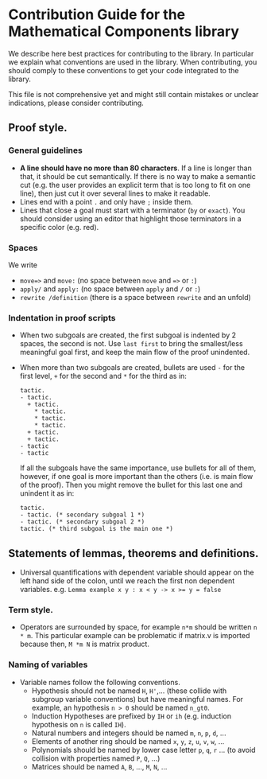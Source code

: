 # Contribution Guide for the Mathematical Components library

We describe here best practices for contributing to the library. In
particular we explain what conventions are used in the library. When
contributing, you should comply to these conventions to get your code
integrated to the library.

This file is not comprehensive yet and might still contain mistakes or
unclear indications, please consider contributing.

## Proof style.
### General guidelines
- **A line should have no more than 80 characters**. If a line is
longer than that, it should be cut semantically. If there is no way to
make a semantic cut (e.g. the user provides an explicit term that is
too long to fit on one line), then just cut it over several lines to
make it readable.
- Lines end with a point `.` and only have `;` inside them.
- Lines that close a goal must start with a terminator (`by` or
  `exact`). You should consider using an editor that highlight those
  terminators in a specific color (e.g. red).

### Spaces
We write
- `move=>` and `move:` (no space between `move` and `=>` or `:`)
- `apply/` and `apply:` (no space between `apply` and `/` or `:`)
- `rewrite /definition` (there is a space between `rewrite` and an unfold)

### Indentation in proof scripts
- When two subgoals are created, the first subgoal is indented by 2
  spaces, the second is not. Use `last first` to bring the
  smallest/less meaningful goal first, and keep the main flow of the
  proof unindented.
- When more than two subgoals are created, bullets are used `-` for
  the first level, `+` for the second and `*` for the third as in:
  ```
  tactic.
  - tactic.
    + tactic.
      * tactic.
      * tactic.
      * tactic.
    + tactic.
    + tactic.
  - tactic
  - tactic
  ```

  If all the subgoals have the same importance, use bullets for all of
  them, however, if one goal is more important than the others
  (i.e. is main flow of the proof). Then you might remove the bullet
  for this last one and unindent it as in:
  ```
  tactic.
  - tactic. (* secondary subgoal 1 *)
  - tactic. (* secondary subgoal 2 *)
  tactic. (* third subgoal is the main one *)
  ```

## Statements of lemmas, theorems and definitions.

- Universal quantifications with dependent variable should appear on the left hand side of the colon, until we reach the first non dependent variables. e.g.
  `Lemma example x y : x < y -> x >= y = false`

### Term style.
- Operators are surrounded by space, for example `n*m` should be written `n * m`.
This particular example can be problematic if matrix.v is imported because then, `M *m N` is matrix product.

### Naming of variables
- Variable names follow the following conventions.
  + Hypothesis should not be named `H`, `H'`,... (these collide with
  subgroup variable conventions) but have meaningful names. For
  example, an hypothesis `n > 0` should be named `n_gt0`.
  + Induction Hypotheses are prefixed by `IH` or `ih` (e.g. induction hypothesis on `n` is called `IH`).
  + Natural numbers and integers should be named `m`, `n`, `p`, `d`, ...
  + Elements of another ring should be named `x`, `y`, `z`, `u`, `v`, `w`, ...
  + Polynomials should be named by lower case letter `p`, `q`, `r` ... (to avoid collision with properties named `P`, `Q`, ...)
  + Matrices should be named `A`, `B`, ..., `M`, `N`, ...
